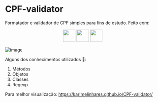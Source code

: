 # CPF-validator

Formatador e validador de CPF simples para fins de estudo. Feito com:

<p align="center">
<img width="40" src="https://cdn.jsdelivr.net/gh/devicons/devicon/icons/javascript/javascript-plain.svg"/>
<img width="40" src="https://cdn.jsdelivr.net/gh/devicons/devicon/icons/html5/html5-plain-wordmark.svg"/>
<img width="40" src="https://cdn.jsdelivr.net/gh/devicons/devicon/icons/css3/css3-plain-wordmark.svg" />
</p>

![image](https://user-images.githubusercontent.com/89994391/196483835-d178f30a-5a7e-4069-815e-b07526f33bda.png)


Alguns dos conhecimentos utilizados 🦄:
1. Métodos
2. Objetos
3. Classes
4. Regexp

Para melhor visualização: https://karimelinhares.github.io/CPF-validator/
